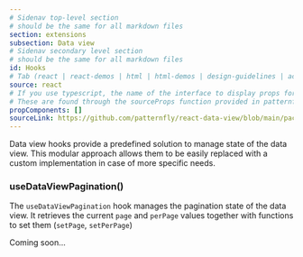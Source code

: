 ```yaml
---
# Sidenav top-level section
# should be the same for all markdown files
section: extensions
subsection: Data view
# Sidenav secondary level section
# should be the same for all markdown files
id: Hooks
# Tab (react | react-demos | html | html-demos | design-guidelines | accessibility)
source: react
# If you use typescript, the name of the interface to display props for
# These are found through the sourceProps function provided in patternfly-docs.source.js
propComponents: []
sourceLink: https://github.com/patternfly/react-data-view/blob/main/packages/module/patternfly-docs/content/extensions/data-view/examples/Hooks/Hooks.md
---
```

Data view hooks provide a predefined solution to manage state of the data view. This modular approach allows them to be easily replaced with a custom implementation in case of more specific needs.

### useDataViewPagination()

The `useDataViewPagination` hook manages the pagination state of the data view. It retrieves the current `page` and `perPage` values together with functions to set them (`setPage`, `setPerPage`)

Coming soon...

